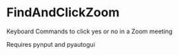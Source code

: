 # FindAndClickZoom
 Keyboard Commands to click yes or no in a Zoom meeting

Requires pynput and pyautogui
